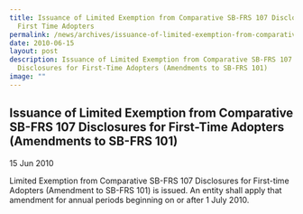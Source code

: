 ```yaml
---
title: Issuance of Limited Exemption from Comparative SB-FRS 107 Disclosures for
  First Time Adopters
permalink: /news/archives/issuance-of-limited-exemption-from-comparative-sb-frs-107-disclosures-for-first-time/
date: 2010-06-15
layout: post
description: Issuance of Limited Exemption from Comparative SB-FRS 107
  Disclosures for First-Time Adopters (Amendments to SB-FRS 101)
image: ""
---
```

Issuance of Limited Exemption from Comparative SB-FRS 107 Disclosures for First-Time Adopters (Amendments to SB-FRS 101)
------------------------------------------------------------------------------------------------------------------------

15 Jun 2010

Limited Exemption from Comparative SB-FRS 107 Disclosures for First-time Adopters (Amendment to SB-FRS 101) is issued. An entity shall apply that amendment for annual periods beginning on or after 1 July 2010.